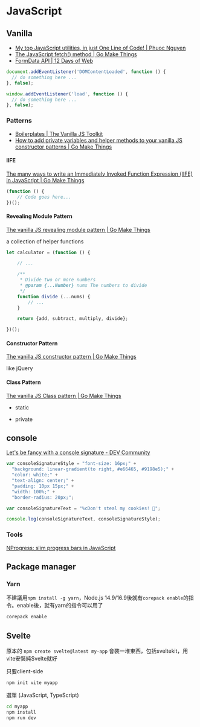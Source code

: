 # JavaScript

## Vanilla
- [My top JavaScript utilities, in just One Line of Code! | Phuoc Nguyen](https://phuoc.ng/collection/1-loc/)
- [The JavaScript fetch() method | Go Make Things](https://gomakethings.com/the-javascript-fetch-method/)
- [FormData API | 12 Days of Web](https://12daysofweb.dev/2022/formdata-api/)

```javascript title="ready (ignore old IE8, IE9)"
document.addEventListener('DOMContentLoaded', function () {
  // do something here ...
}, false);
```

```javascript title="如果要等所有 external resource (css, images) loaded"
window.addEventListener('load', function () {
  // do something here ...
}, false);
```

### Patterns
- [Boilerplates | The Vanilla JS Toolkit](https://vanillajstoolkit.com/boilerplates/#Revealing-Module-Pattern)
- [How to add private variables and helper methods to your vanilla JS constructor patterns | Go Make Things](https://gomakethings.com/how-to-add-private-variables-and-helper-methods-to-your-vanilla-js-constructor-patterns/)

#### IIFE

[The many ways to write an Immediately Invoked Function Expression (IIFE) in JavaScript | Go Make Things](https://gomakethings.com/the-many-ways-to-write-an-immediately-invoked-function-expression-iife-in-javascript/)

```javascript
(function () {
	// Code goes here...
})();
```

#### Revealing Module Pattern

[The vanilla JS revealing module pattern | Go Make Things](https://gomakethings.com/the-vanilla-js-revealing-module-pattern/)

a collection of helper functions

```javascript
let calculator = (function () {

	// ...

	/**
	 * Divide two or more numbers
	 * @param {...Number} nums The numbers to divide
	 */
	function divide (...nums) {
		// ...
	}

	return {add, subtract, multiply, divide};

})();
```



#### Constructor Pattern

[The vanilla JS constructor pattern | Go Make Things](https://gomakethings.com/the-vanilla-js-constructor-pattern/) 

like jQuery

#### Class Pattern

[The vanilla JS Class pattern | Go Make Things](https://gomakethings.com/the-vanilla-js-class-pattern/)

- static

- private


## console

[Let's be fancy with a console signature - DEV Community](https://dev.to/basilebong/let-s-be-fancy-with-a-console-signature-dad)

```javascript
var consoleSignatureStyle = "font-size: 16px;" +
  "background: linear-gradient(to right, #e66465, #9198e5);" +
  "color: white;" +
  "text-align: center;" +
  "padding: 10px 15px;" +
  "width: 100%;" +
  "border-radius: 20px;";

var consoleSignatureText = "%cDon't steal my cookies! 🍪";

console.log(consoleSignatureText, consoleSignatureStyle);
```


### Tools

[NProgress: slim progress bars in JavaScript](https://rstacruz.github.io/nprogress/)

## Package manager

### Yarn

不建議用`npm install -g yarn`，Node.js 14.9/16.9後就有`corepack enable`的指令。enable後，就有yarn的指令可以用了

```bash
corepack enable
```



## Svelte

原本的 `npm create svelte@latest my-app` 會裝一堆東西，包括sveltekit，用vite安裝純Svelte就好

只要client-side

```bash
npm init vite myapp
```
選單 (JavaScript, TypeScript)

```bash
cd myapp
npm install
npm run dev
```
